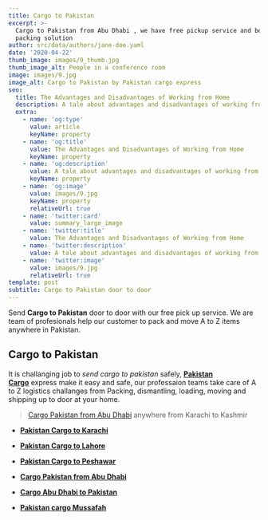 ```yaml
---
title: Cargo to Pakistan
excerpt: >-
  Cargo to Pakistan from Abu Dhabi , we have free pickup service and best
  packing solution
author: src/data/authors/jane-doe.yaml
date: '2020-04-22'
thumb_image: images/9_thumb.jpg
thumb_image_alt: People in a conference room
image: images/9.jpg
image_alt: Cargo to Pakistan by Pakistan cargo express
seo:
  title: The Advantages and Disadvantages of Working from Home
  description: A tale about advantages and disadvantages of working from home
  extra:
    - name: 'og:type'
      value: article
      keyName: property
    - name: 'og:title'
      value: The Advantages and Disadvantages of Working from Home
      keyName: property
    - name: 'og:description'
      value: A tale about advantages and disadvantages of working from home
      keyName: property
    - name: 'og:image'
      value: images/9.jpg
      keyName: property
      relativeUrl: true
    - name: 'twitter:card'
      value: summary_large_image
    - name: 'twitter:title'
      value: The Advantages and Disadvantages of Working from Home
    - name: 'twitter:description'
      value: A tale about advantages and disadvantages of working from home
    - name: 'twitter:image'
      value: images/9.jpg
      relativeUrl: true
template: post
subtitle: Cargo to Pakistan door to door
---
```

Send **Cargo to Pakistan** door to door with our free pick up service. We are team of profesionals help our customer to pack and move A to Z items anywhere in Pakistan.



## Cargo to Pakistan

It is challanging job to *send cargo to pakistan* safely, [**Pakistan Cargo**](https://www.pakistancargoexpress.com/blog/cargo-pakistan-from-dbu-dhabi/) express make it easy and safe, our professaion teams take care of A to Z logistics challanges from Packing, dismantling, loading, moving and shipping up to door at your home.

> [Cargo Pakistan from Abu Dhabi](https://www.pakistancargoexpress.com/cargo-pakistan-from-dbu-dhabi/) anywhere from Karachi to Kashmir

*   [**Pakistan Cargo to Karachi**](https://www.pakistancargoexpress.com/pakistan-cargo-to-karachi-from-abu-dhabi/)

*   [**Pakistan Cargo to Lahore**](https://www.pakistancargoexpress.com/pakistan-cargo-to-lahore-from-abu-dhabi/)

*   [**Pakistan Cargo to Peshawar**](https://www.pakistancargoexpress.com/pakistan-cargo-to-peshawar-from-abu-dhabi/)

*   [**Cargo Pakistan from Abu Dhabi**](https://www.pakistancargoexpress.com/cargo-pakistan-from-dbu-dhabi/)

*   [**Cargo Abu Dhabi to Pakistan**](https://www.pakistancargoexpress.com/cargo-abu-dhabi-to-pakistan/)

*   [**Pakistan cargo Mussafah**](https://www.pakistancargoexpress.com/pakistan-cargo-mussafah/)
